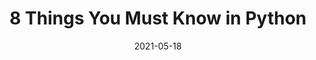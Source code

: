 ---
title: 8 Things You Must Know in Python
date: '2021-05-18'
skills:
  - Python
issuer: LinkedIn
courseRelease: 2021
imageUrl: ''
certificateUrl: >-
  https://www.linkedin.com/learning/certificates/2d6f29235417f89cf234720956029ab0c2268ef6edc717346fdcf2f2e2c23fc6?trk=backfilled_certificate
---